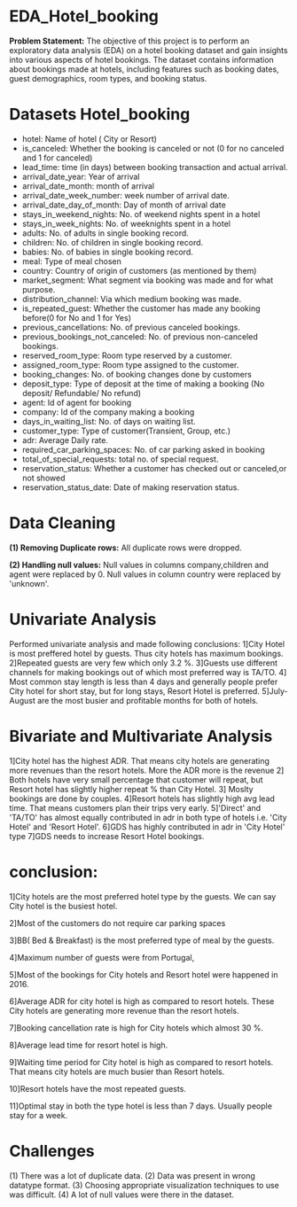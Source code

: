 # EDA_Hotel_booking
**Problem Statement:**
The objective of this project is to perform an exploratory data analysis (EDA) on a hotel booking dataset and gain insights into various aspects of hotel bookings. The dataset contains information about bookings made at hotels, including features such as booking dates, guest demographics, room types, and booking status.

# Datasets Hotel_booking
- hotel: Name of hotel ( City or Resort)
- is_canceled: Whether the booking is canceled or not (0 for no canceled and 1 for canceled)
- lead_time: time (in days) between booking transaction and actual arrival.
- arrival_date_year: Year of arrival
- arrival_date_month: month of arrival
- arrival_date_week_number: week number of arrival date.
- arrival_date_day_of_month: Day of month of arrival date
- stays_in_weekend_nights: No. of weekend nights spent in a hotel
- stays_in_week_nights: No. of weeknights spent in a hotel
- adults: No. of adults in single booking record.
- children: No. of children in single booking record.
- babies: No. of babies in single booking record. 
- meal: Type of meal chosen 
- country: Country of origin of customers (as mentioned by them)
- market_segment: What segment via booking was made and for what purpose.
- distribution_channel: Via which medium booking was made.
- is_repeated_guest: Whether the customer has made any booking before(0 for No and 1 for 
                     Yes)
- previous_cancellations: No. of previous canceled bookings.
- previous_bookings_not_canceled: No. of previous non-canceled bookings.
- reserved_room_type: Room type reserved by a customer.
- assigned_room_type: Room type assigned to the customer.
- booking_changes: No. of booking changes done by customers
- deposit_type: Type of deposit at the time of making a booking (No deposit/ Refundable/ No refund)
- agent: Id of agent for booking
- company: Id of the company making a booking
- days_in_waiting_list: No. of days on waiting list.
- customer_type: Type of customer(Transient, Group, etc.)
- adr: Average Daily rate.
- required_car_parking_spaces: No. of car parking asked in booking
- total_of_special_requests: total no. of special request.
- reservation_status: Whether a customer has checked out or canceled,or not showed 
- reservation_status_date: Date of making reservation status.
# Data Cleaning
**(1) Removing Duplicate rows:**
All duplicate rows were dropped.

**(2) Handling null values:**
Null values in columns company,children and agent were replaced by 0.
Null values in column country were replaced by 'unknown'.

# Univariate Analysis
Performed univariate analysis and made following conclusions:
1]City Hotel is most preffered hotel by guests. Thus city hotels has maximum bookings.
2]Repeated guests are very few which only 3.2 %.
3]Guests use different channels for making bookings out of which most preferred way is TA/TO.
4] Most common stay length is less than 4 days and generally people prefer City hotel for short stay, but for long stays, Resort Hotel is preferred.
5]July- August are the most busier and profitable months for both of hotels.

# Bivariate and Multivariate Analysis
1]City hotel has the highest ADR. That means city hotels are generating more revenues than the resort hotels. More the ADR more is the revenue
2] Both hotels have very small percentage that customer will repeat, but Resort hotel has slightly higher repeat % than City Hotel.
3] Moslty bookings are done by couples.
4]Resort hotels has slightly high avg lead time. That means customers plan their trips very early.
5]'Direct' and 'TA/TO' has almost equally contributed in adr in both type of hotels i.e. 'City Hotel' and 'Resort Hotel'.
6]GDS has highly contributed in adr in 'City Hotel' type
7]GDS needs to increase Resort Hotel bookings.

# conclusion:

1]City hotels are the most preferred hotel type by the guests. We can say City hotel is the busiest hotel.

2]Most of the customers do not require car parking spaces

3]BB( Bed & Breakfast) is the most preferred type of meal by the guests.

4]Maximum number of guests were from Portugal,

5]Most of the bookings for City hotels and Resort hotel were happened in 2016.

6]Average ADR for city hotel is high as compared to resort hotels. These City hotels are generating more revenue than the resort hotels.

7]Booking cancellation rate is high for City hotels which almost 30 %.

8]Average lead time for resort hotel is high.

9]Waiting time period for City hotel is high as compared to resort hotels. That means city hotels are much busier than Resort hotels.

10]Resort hotels have the most repeated guests.

11]Optimal stay in both the type hotel is less than 7 days. Usually people stay for a week.

# Challenges

(1) There was a lot of duplicate data.
(2) Data was present in wrong datatype format.
(3) Choosing appropriate visualization techniques to use was difficult.
(4) A lot of null values were there in the dataset.




